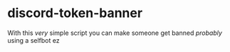 # discord-token-banner
With this *very* simple script you can make someone get banned *probably* using a selfbot ez
